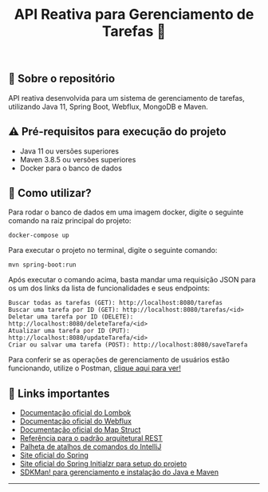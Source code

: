 <br>
<h1 align="center">
API Reativa para Gerenciamento de Tarefas 📑
</h1>
<br>

## 💬 Sobre o repositório

API reativa desenvolvida para um sistema de gerenciamento de tarefas, utilizando Java 11, Spring Boot, Webflux, MongoDB e Maven.

## ⚠ Pré-requisitos para execução do projeto

* Java 11 ou versões superiores
* Maven 3.8.5 ou versões superiores
* Docker para o banco de dados

## 📌 Como utilizar?

Para rodar o banco de dados em uma imagem docker, digite o seguinte comando na raiz principal do projeto:

```shell script
docker-compose up
```

Para executar o projeto no terminal, digite o seguinte comando:

```shell script
mvn spring-boot:run 
```

Após executar o comando acima, basta mandar uma requisição JSON para os um dos links da lista de funcionalidades e seus endpoints:

```
Buscar todas as tarefas (GET): http://localhost:8080/tarefas
Buscar uma tarefa por ID (GET): http://localhost:8080/tarefas/<id>
Deletar uma tarefa por ID (DELETE): http://localhost:8080/deleteTarefa/<id>
Atualizar uma tarefa por ID (PUT): http://localhost:8080/updateTarefa/<id>
Criar ou salvar uma tarefa (POST): http://localhost:8080/saveTarefa
```

Para conferir se as operações de gerenciamento de usuários estão funcionando, utilize o Postman, [clique aqui para ver!](https://ibb.co/0QMytWZ)

## 🧠 Links importantes

* [Documentação oficial do Lombok](https://projectlombok.org/)
* [Documentação oficial do Webflux](https://docs.spring.io/spring-framework/docs/current/reference/html/web-reactive.html)
* [Documentação oficial do Map Struct](https://mapstruct.org/)
* [Referência para o padrão arquitetural REST](https://restfulapi.net/)
* [Palheta de atalhos de comandos do IntelliJ](https://resources.jetbrains.com/storage/products/intellij-idea/docs/IntelliJIDEA_ReferenceCard.pdf)
* [Site oficial do Spring](https://spring.io/)
* [Site oficial do Spring Initialzr para setup do projeto](https://start.spring.io/)
* [SDKMan! para gerenciamento e instalação do Java e Maven](https://sdkman.io/)

---
